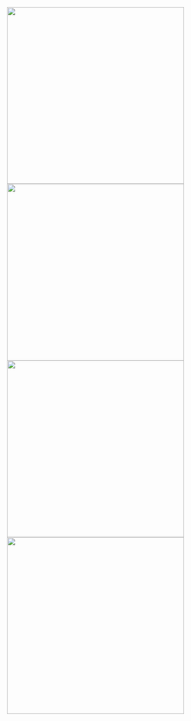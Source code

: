 <p align="center">
  <img src="https://github.com/user-attachments/assets/de37a708-2d05-4760-9cce-bdf04b1d0d38" width="400" /><br/>
  <img src="https://github.com/user-attachments/assets/2bce6d3d-db84-4a59-bcd7-340515b3a4a5" width="400" /><br/>
  <img src="https://github.com/user-attachments/assets/bf1f6ef7-f748-481b-92b9-f00aff7d5015" width="400" /><br/>
  <img src="https://github.com/user-attachments/assets/eea4dd33-e170-440c-9c93-20d06aa91f5b" width="400" />
</p>
